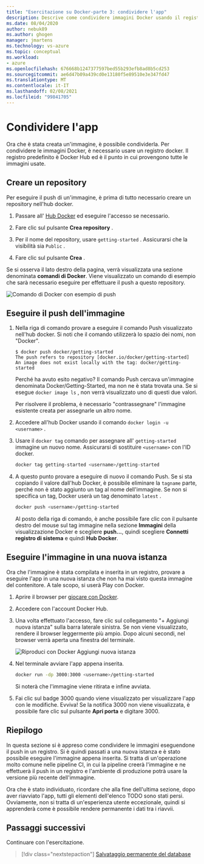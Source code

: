 ```yaml
---
title: "Esercitazione su Docker-parte 3: condividere l'app"
description: Descrive come condividere immagini Docker usando il registro di sistema Docker Hub.
ms.date: 08/04/2020
author: nebuk89
ms.author: ghogen
manager: jmartens
ms.technology: vs-azure
ms.topic: conceptual
ms.workload:
- azure
ms.openlocfilehash: 676668b1247377597bed55b293efb8ad8b5cd253
ms.sourcegitcommit: ae6d47b09a439cd0e13180f5e89510e3e347fd47
ms.translationtype: MT
ms.contentlocale: it-IT
ms.lasthandoff: 02/08/2021
ms.locfileid: "99841705"
---
```

# <a name="share-your-app"></a>Condividere l'app

Ora che è stata creata un'immagine, è possibile condividerla. Per condividere le immagini Docker, è necessario usare un registro docker. Il registro predefinito è Docker Hub ed è il punto in cui provengono tutte le immagini usate.

## <a name="create-a-repo"></a>Creare un repository

Per eseguire il push di un'immagine, è prima di tutto necessario creare un repository nell'hub docker.

1. Passare all' [Hub Docker](https://hub.docker.com) ed eseguire l'accesso se necessario.

1. Fare clic sul pulsante **Crea repository** .

1. Per il nome del repository, usare `getting-started` . Assicurarsi che la visibilità sia `Public` .

1. Fare clic sul pulsante **Crea** .

Se si osserva il lato destro della pagina, verrà visualizzata una sezione denominata **comandi di Docker**. Viene visualizzato un comando di esempio che sarà necessario eseguire per effettuare il push a questo repository.

![Comando di Docker con esempio di push](media/push-command.png)

## <a name="push-the-image"></a>Eseguire il push dell'immagine

1. Nella riga di comando provare a eseguire il comando Push visualizzato nell'hub docker. Si noti che il comando utilizzerà lo spazio dei nomi, non "Docker".

    ```plaintext
    $ docker push docker/getting-started
    The push refers to repository [docker.io/docker/getting-started]
    An image does not exist locally with the tag: docker/getting-started
    ```

    Perché ha avuto esito negativo? Il comando Push cercava un'immagine denominata Docker/Getting-Started, ma non ne è stata trovata una. Se si esegue `docker image ls` , non verrà visualizzato uno di questi due valori.

    Per risolvere il problema, è necessario "contrassegnare" l'immagine esistente creata per assegnarle un altro nome.

1. Accedere all'hub Docker usando il comando `docker login -u <username>` .

1. Usare il `docker tag` comando per assegnare all' `getting-started` immagine un nuovo nome. Assicurarsi di sostituire `<username>` con l'ID docker.

    ```bash
    docker tag getting-started <username>/getting-started
    ```

1. A questo punto provare a eseguire di nuovo il comando Push. Se si sta copiando il valore dall'hub Docker, è possibile eliminare la `tagname` parte, perché non è stato aggiunto un tag al nome dell'immagine. Se non si specifica un tag, Docker userà un tag denominato `latest` .

    ```bash
    docker push <username>/getting-started
    ```

    Al posto della riga di comando, è anche possibile fare clic con il pulsante destro del mouse sul tag immagine nella sezione **Immagini** della visualizzazione Docker e scegliere **push...**, quindi scegliere **Connetti registro di sistema** e quindi **Hub Docker**.

## <a name="run-the-image-on-a-new-instance"></a>Eseguire l'immagine in una nuova istanza

Ora che l'immagine è stata compilata e inserita in un registro, provare a eseguire l'app in una nuova istanza che non ha mai visto questa immagine del contenitore. A tale scopo, si userà Play con Docker.

1. Aprire il browser per [giocare con Docker](http://play-with-docker.com).

1. Accedere con l'account Docker Hub.

1. Una volta effettuato l'accesso, fare clic sul collegamento "+ Aggiungi nuova istanza" sulla barra laterale sinistra. Se non viene visualizzato, rendere il browser leggermente più ampio. Dopo alcuni secondi, nel browser verrà aperta una finestra del terminale.

    ![Riproduci con Docker Aggiungi nuova istanza](media/pwd-add-new-instance.png)

1. Nel terminale avviare l'app appena inserita.

    ```bash
    docker run -dp 3000:3000 <username>/getting-started
    ```

    Si noterà che l'immagine viene ritirata e infine avviata.

1. Fai clic sul badge 3000 quando viene visualizzato per visualizzare l'app con le modifiche. Evviva! Se la notifica 3000 non viene visualizzata, è possibile fare clic sul pulsante **Apri porta** e digitare 3000.

## <a name="recap"></a>Riepilogo

In questa sezione si è appreso come condividere le immagini eseguendone il push in un registro. Si è quindi passati a una nuova istanza e è stato possibile eseguire l'immagine appena inserita. Si tratta di un'operazione molto comune nelle pipeline CI, in cui la pipeline creerà l'immagine e ne effettuerà il push in un registro e l'ambiente di produzione potrà usare la versione più recente dell'immagine.

Ora che è stato individuato, ricordare che alla fine dell'ultima sezione, dopo aver riavviato l'app, tutti gli elementi dell'elenco TODO sono stati persi. Ovviamente, non si tratta di un'esperienza utente eccezionale, quindi si apprenderà come è possibile rendere permanente i dati tra i riavvii.

## <a name="next-steps"></a>Passaggi successivi

Continuare con l'esercitazione.

> [!div class="nextstepaction"]
> [Salvataggio permanente del database](persist-your-data.md)
